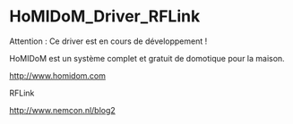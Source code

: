 # HoMIDoM_Driver_RFLink

Attention : Ce driver est en cours de développement !

HoMIDoM est un système complet et gratuit de domotique pour la maison.

http://www.homidom.com

RFLink

http://www.nemcon.nl/blog2
